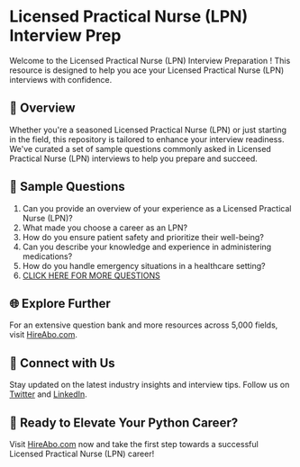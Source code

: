 # Licensed Practical Nurse (LPN) Interview Prep

Welcome to the Licensed Practical Nurse (LPN) Interview Preparation ! This resource is designed to help you ace your Licensed Practical Nurse (LPN) interviews with confidence.

## 🚀 Overview

Whether you're a seasoned Licensed Practical Nurse (LPN) or just starting in the field, this repository is tailored to enhance your interview readiness. We've curated a set of sample questions commonly asked in Licensed Practical Nurse (LPN) interviews to help you prepare and succeed.

## 📝 Sample Questions

1. Can you provide an overview of your experience as a Licensed Practical Nurse (LPN)?
2. What made you choose a career as an LPN?
3. How do you ensure patient safety and prioritize their well-being?
4. Can you describe your knowledge and experience in administering medications?
5. How do you handle emergency situations in a healthcare setting?
6. [CLICK HERE FOR MORE QUESTIONS](https://hireabo.com/job/2_0_1/Licensed%20Practical%20Nurse%20LPN)

## 🌐 Explore Further

For an extensive question bank and more resources across 5,000 fields, visit [HireAbo.com](https://www.hireabo.com).

## 📱 Connect with Us

Stay updated on the latest industry insights and interview tips. Follow us on [Twitter](https://twitter.com/hireabo) and [LinkedIn](https://www.linkedin.com/in/hire-abo-3609972a8/).

## 🚀 Ready to Elevate Your Python Career?

Visit [HireAbo.com](https://www.hireabo.com) now and take the first step towards a successful Licensed Practical Nurse (LPN) career!